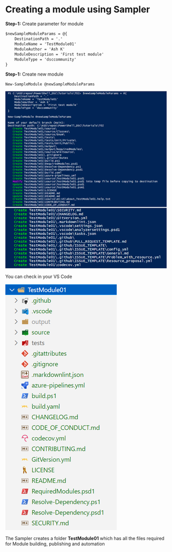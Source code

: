 # Creating a module using Sampler

**Step-1:** Create parameter for module

```
$newSampleModuleParams = @{
    DestinationPath = '.'
    ModuleName = 'TestModule01'
    ModuleAuthor = 'Ash K'
    ModuleDescription = 'First test module'
    ModuleType = 'dsccommunity'    
}
```

**Step-1:** Create new module

```
New-SampleModule @newSampleModuleParams
```

![Create Module](./images/1-create-module.PNG)
![Create Module](./images/2-create-module.PNG)


You can check in your VS Code

![VSCode](./images/3-vs-code.PNG)

The Sampler creates a folder **TestModule01** which has all the files required for Module building, publishing and automation 